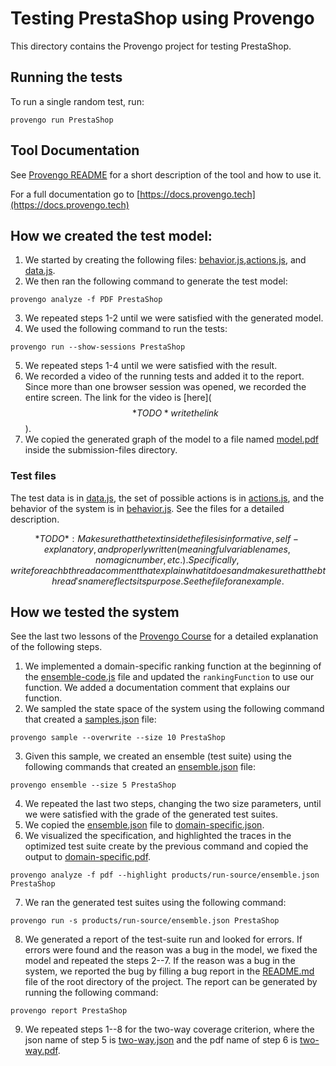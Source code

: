 # Testing PrestaShop using Provengo

This directory contains the Provengo project for testing PrestaShop.

## Running the tests

To run a single random test, run:

```shell 
provengo run PrestaShop
```

## Tool Documentation

See [Provengo README](PrestaShop/README.md) for a short description of the tool and how to use it.

For a full documentation go to [https://docs.provengo.tech](https://docs.provengo.tech)

## How we created the test model:

1. We started by creating the following
   files: [behavior.js](PrestaShop/spec/js/behavior.js),[actions.js](PrestaShop/spec/js/actions.js),
   and [data.js](PrestaShop/data/data.js).
2. We then ran the following command to generate the test model:

```shell
provengo analyze -f PDF PrestaShop   
```

3. We repeated steps 1-2 until we were satisfied with the generated model.
4. We used the following command to run the tests:

```shell
provengo run --show-sessions PrestaShop
```

5. We repeated steps 1-4 until we were satisfied with the result.
6. We recorded a video of the running tests and added it to the report. Since more than one browser session was opened,
   we recorded the entire screen. The link for the video is [here]($$*TODO* write the link$$).
7. We copied the generated graph of the model to a file named [model.pdf](submission-files/model.pdf) inside the
   submission-files directory.

### Test files

The test data is in [data.js](PrestaShop/data/data.js), the set of possible actions is
in [actions.js](PrestaShop/spec/js/actions.js), and the behavior of the system is
in [behavior.js](PrestaShop/spec/js/behavior.js).
See the files for a detailed description.

$$*TODO*: Make sure that the text inside the files is informative, self-explanatory, and properly written (meaningful variable names, no magic number, etc.). Specifically, write for each bthread a comment that explain what it does and make sure that the bthread's name reflects its purpose. See the file for an example.$$

## How we tested the system

See the last two lessons of the [Provengo Course](https://provengo.github.io/Course/Online%20Course/0.9.5/index.html)
for a detailed explanation of the following steps.

1. We implemented a domain-specific ranking function at the beginning of
   the [ensemble-code.js](PrestaShop/meta-spec/ensemble-code.js) file and updated the `rankingFunction` to use our
   function. We added a documentation comment that explains our function.
2. We sampled the state space of the system using the following command that created
   a [samples.json](PrestaShop/products/run-source/samples.json) file:

```shell
provengo sample --overwrite --size 10 PrestaShop
```

3. Given this sample, we created an ensemble (test suite) using the following commands that created
   an [ensemble.json](PrestaShop/products/run-source/ensemble.json) file:

```shell
provengo ensemble --size 5 PrestaShop
```

4. We repeated the last two steps, changing the two size parameters, until we were satisfied with the grade of the
   generated test suites.
5. We copied the [ensemble.json](PrestaShop/products/run-source/ensemble.json) file
   to [domain-specific.json](submission-files/domain-specific.json).
6. We visualized the specification, and highlighted the traces in the optimized test suite create by the previous
   command and copied the output to [domain-specific.pdf](submission-files/domain-specific.pdf).

```shell
provengo analyze -f pdf --highlight products/run-source/ensemble.json PrestaShop
```

7. We ran the generated test suites using the following command:

```shell
provengo run -s products/run-source/ensemble.json PrestaShop 
```

8. We generated a report of the test-suite run and looked for errors. If errors were found and the reason was a bug in
   the model, we fixed the model and repeated the steps 2--7. If the reason was a bug in the system, we reported the bug
   by filling a bug report in the [README.md](../README.md) file of the root directory of the project. The report can be
   generated by running the following command:

```shell
provengo report PrestaShop
```

9. We repeated steps 1--8 for the two-way coverage criterion, where the json name of step 5
   is [two-way.json](submission-files/two-way.json) and the pdf name of step 6
   is [two-way.pdf](submission-files/two-way.pdf).
